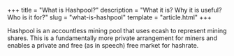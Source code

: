 +++
title = "What is Hashpool?"
description = "What it is? Why it is useful? Who is it for?"
slug = "what-is-hashpool"
template = "article.html"
+++

Hashpool is an accountless mining pool that uses ecash to represent mining shares. This is a fundamentally more private arrangement for miners and enables a private and free (as in speech) free market for hashrate.